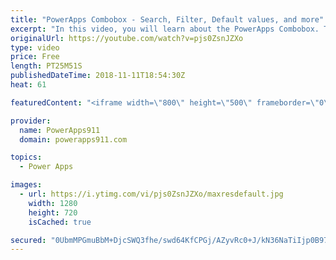 ```yaml
---
title: "PowerApps Combobox - Search, Filter, Default values, and more"
excerpt: "In this video, you will learn about the PowerApps Combobox. There are examples for configuring, searching, filtering, selected vs. selecteditems, default vs defaultitems, datasources, items, and more. Lots of things to learn on this control  For more help check out PowerApps911 https://www.powerapps911.com"
originalUrl: https://youtube.com/watch?v=pjs0ZsnJZXo
type: video
price: Free
length: PT25M51S
publishedDateTime: 2018-11-11T18:54:30Z
heat: 61

featuredContent: "<iframe width=\"800\" height=\"500\" frameborder=\"0\" src=\"https://www.youtube.com/embed/pjs0ZsnJZXo\" allow=\"accelerometer; autoplay; encrypted-media; gyroscope; picture-in-picture\" allowfullscreen></iframe>"

provider:
  name: PowerApps911
  domain: powerapps911.com

topics:
  - Power Apps

images:
  - url: https://i.ytimg.com/vi/pjs0ZsnJZXo/maxresdefault.jpg
    width: 1280
    height: 720
    isCached: true

secured: "0UbmMPGmuBbM+DjcSWQ3fhe/swd64KfCPGj/AZyvRc0+J/kN36NaTiIjp0B97Ps1dWiw7rxYCQm1pt2c7hRMPYiChMVg5KUn1bsgcyqhc1iHVg92xI2NDATON9gAByPFG0qLKq5Z/YrZdKjMR+wy1lt4Ffy98Zbhbofcq+vg30I1jn9TXIRlV6UfTxbpOjgMlSL1/znMva8iUsZ6bkwddYteERtyJnKaDIn+RZ47bTL6puh4OQ3C4hudqCQhqrxNuufB3Uf/sBEqjph2iJtmuAMIZsZfX8sFiWrtN7BjH/+WyGhu5Yh2hnNRD2YI7J3nd7e6CX+3Lm0YuyFm83PHq0AdRf7yYQ9Ds7jQJaRFEsvUip8Q6d9Xb5gG2hLx7qBv/9tf0kq/nUxWpMxmmzhGig7TR51H8FXJDF+vCI0In3Q=;t6B3vhmR4XXQtetLNqMulw=="
---
```


